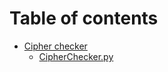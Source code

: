 # Table of contents

* [Cipher checker](README.md)
  * [CipherChecker.py](readme/cipherchecker.py.md)
